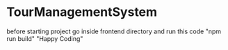 # TourManagementSystem
before starting project go inside frontend directory and run this code "npm run build"
"Happy Coding"

